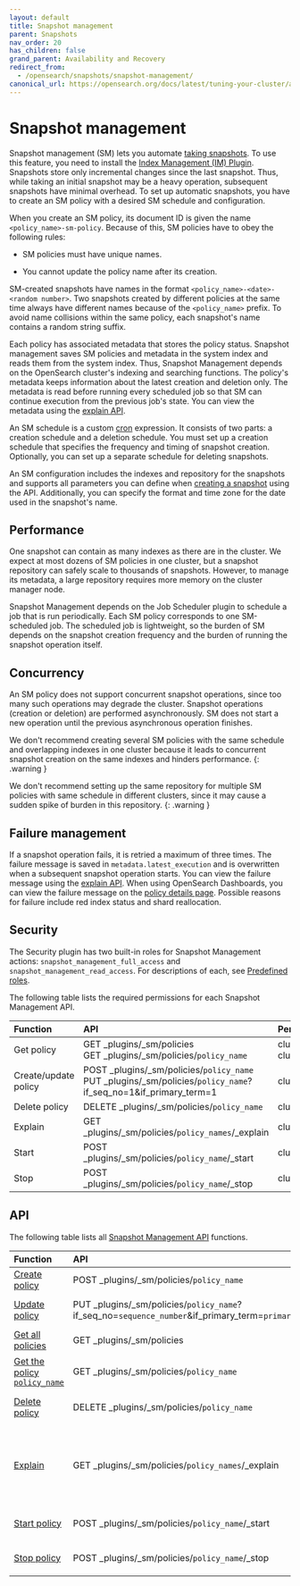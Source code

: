 ```yaml
---
layout: default
title: Snapshot management
parent: Snapshots
nav_order: 20
has_children: false
grand_parent: Availability and Recovery
redirect_from: 
  - /opensearch/snapshots/snapshot-management/
canonical_url: https://opensearch.org/docs/latest/tuning-your-cluster/availability-and-recovery/snapshots/snapshot-management/
---
```


# Snapshot management

Snapshot management (SM) lets you automate [taking snapshots]({{site.url}}{{site.baseurl}}/opensearch/snapshots/snapshot-restore#take-snapshots). To use this feature, you need to install the [Index Management (IM) Plugin]({{site.url}}{{site.baseurl}}/im-plugin). Snapshots store only incremental changes since the last snapshot. Thus, while taking an initial snapshot may be a heavy operation, subsequent snapshots have minimal overhead. To set up automatic snapshots, you have to create an SM policy with a desired SM schedule and configuration. 

When you create an SM policy, its document ID is given the name `<policy_name>-sm-policy`. Because of this, SM policies have to obey the following rules:

- SM policies must have unique names. 

- You cannot update the policy name after its creation. 

SM-created snapshots have names in the format `<policy_name>-<date>-<random number>`. Two snapshots created by different policies at the same time always have different names because of the `<policy_name>` prefix. To avoid name collisions within the same policy, each snapshot's name contains a random string suffix.

Each policy has associated metadata that stores the policy status. Snapshot management saves SM policies and metadata in the system index and reads them from the system index. Thus, Snapshot Management depends on the OpenSearch cluster's indexing and searching functions. The policy's metadata keeps information about the latest creation and deletion only. The metadata is read before running every scheduled job so that SM can continue execution from the previous job's state. You can view the metadata using the [explain API]({{site.url}}{{site.baseurl}}/opensearch/snapshots/sm-api#explain).

An SM schedule is a custom [cron]({{site.url}}{{site.baseurl}}/monitoring-plugins/alerting/cron) expression. It consists of two parts: a creation schedule and a deletion schedule. You must set up a creation schedule that specifies the frequency and timing of snapshot creation. Optionally, you can set up a separate schedule for deleting snapshots.

An SM configuration includes the indexes and repository for the snapshots and supports all parameters you can define when [creating a snapshot]({{site.url}}{{site.baseurl}}/opensearch/snapshots/snapshot-restore#take-snapshots) using the API. Additionally, you can specify the format and time zone for the date used in the snapshot's name.


## Performance 

One snapshot can contain as many indexes as there are in the cluster. We expect at most dozens of SM policies in one cluster, but a snapshot repository can safely scale to thousands of snapshots. However, to manage its metadata, a large repository requires more memory on the cluster manager node. 

Snapshot Management depends on the Job Scheduler plugin to schedule a job that is run periodically. Each SM policy corresponds to one SM-scheduled job. The scheduled job is lightweight, so the burden of SM depends on the snapshot creation frequency and the burden of running the snapshot operation itself. 

## Concurrency 

An SM policy does not support concurrent snapshot operations, since too many such operations may degrade the cluster. Snapshot operations (creation or deletion) are performed asynchronously. SM does not start a new operation until the previous asynchronous operation finishes.

We don't recommend creating several SM policies with the same schedule and overlapping indexes in one cluster because it leads to concurrent snapshot creation on the same indexes and hinders performance. 
{: .warning }


We don't recommend setting up the same repository for multiple SM policies with same schedule in different clusters, since it may cause a sudden spike of burden in this repository.
{: .warning }

## Failure management

If a snapshot operation fails, it is retried a maximum of three times. The failure message is saved in `metadata.latest_execution` and is overwritten when a subsequent snapshot operation starts. You can view the failure message using the [explain API]({{site.url}}{{site.baseurl}}/opensearch/snapshots/sm-api#explain). When using OpenSearch Dashboards, you can view the failure message on the [policy details page]({{site.url}}{{site.baseurl}}/dashboards/admin-ui-index/sm-dashboards#view-edit-or-delete-an-sm-policy). Possible reasons for failure include red index status and shard reallocation.

## Security

The Security plugin has two built-in roles for Snapshot Management actions: `snapshot_management_full_access` and `snapshot_management_read_access`. For descriptions of each, see [Predefined roles]({{site.url}}{{site.baseurl}}/security/access-control/users-roles#predefined-roles).

The following table lists the required permissions for each Snapshot Management API.

Function | API | Permission
:--- | :--- | :---
Get policy | GET _plugins/_sm/policies<br>GET _plugins/_sm/policies/`policy_name` | cluster:admin/opensearch/snapshot_management/policy/get<br>cluster:admin/opensearch/snapshot_management/policy/search 
Create/update policy | POST _plugins/_sm/policies/`policy_name`<br> PUT _plugins/_sm/policies/`policy_name`?if_seq_no=1&if_primary_term=1 | cluster:admin/opensearch/snapshot_management/policy/write
Delete policy | DELETE  _plugins/_sm/policies/`policy_name` | cluster:admin/opensearch/snapshot_management/policy/delete
Explain | GET _plugins/_sm/policies/`policy_names`/_explain | cluster:admin/opensearch/snapshot_management/policy/explain
Start | POST  _plugins/_sm/policies/`policy_name`/_start | cluster:admin/opensearch/snapshot_management/policy/start
Stop| POST  _plugins/_sm/policies/`policy_name`/_stop | cluster:admin/opensearch/snapshot_management/policy/stop


## API

The following table lists all [Snapshot Management API]({{site.url}}{{site.baseurl}}/opensearch/snapshots/sm-api) functions.

Function | API | Description
:--- | :--- | :---
[Create policy]({{site.url}}{{site.baseurl}}/opensearch/snapshots/sm-api#create-or-update-a-policy) | POST _plugins/_sm/policies/`policy_name` | Creates an SM policy.
[Update policy]({{site.url}}{{site.baseurl}}/opensearch/snapshots/sm-api#create-or-update-a-policy) | PUT _plugins/_sm/policies/`policy_name`?if_seq_no=`sequence_number`&if_primary_term=`primary_term` | Modifies the `policy_name` policy.
[Get all policies]({{site.url}}{{site.baseurl}}/opensearch/snapshots/sm-api#get-policies) | GET _plugins/_sm/policies | Returns all SM policies.
[Get the policy `policy_name`]({{site.url}}{{site.baseurl}}/opensearch/snapshots/sm-api#get-policies) | GET _plugins/_sm/policies/`policy_name` | Returns the `policy_name` SM policy.
[Delete policy]({{site.url}}{{site.baseurl}}/opensearch/snapshots/sm-api#delete-a-policy) | DELETE  _plugins/_sm/policies/`policy_name` | Deletes the `policy_name` policy.
[Explain]({{site.url}}{{site.baseurl}}/opensearch/snapshots/sm-api#explain) | GET _plugins/_sm/policies/`policy_names`/_explain | Provides the enabled/disabled status and the metadata for all policies specified by `policy_names`.
[Start policy]({{site.url}}{{site.baseurl}}/opensearch/snapshots/sm-api#start-a-policy) | POST  _plugins/_sm/policies/`policy_name`/_start | Starts the `policy_name` policy.
[Stop policy]({{site.url}}{{site.baseurl}}/opensearch/snapshots/sm-api#stop-a-policy)| POST  _plugins/_sm/policies/`policy_name`/_stop | Stops the `policy_name` policy.